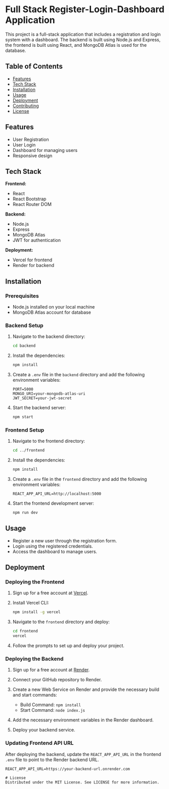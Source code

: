 # Full Stack Register-Login-Dashboard Application

This project is a full-stack application that includes a registration and login system with a dashboard. The backend is built using Node.js and Express, the frontend is built using React, and MongoDB Atlas is used for the database.

## Table of Contents

- [Features](#features)
- [Tech Stack](#tech-stack)
- [Installation](#installation)
- [Usage](#usage)
- [Deployment](#deployment)
- [Contributing](#contributing)
- [License](#license)

## Features

- User Registration
- User Login
- Dashboard for managing users
- Responsive design

## Tech Stack

**Frontend:**
- React
- React Bootstrap
- React Router DOM

**Backend:**
- Node.js
- Express
- MongoDB Atlas
- JWT for authentication

**Deployment:**
- Vercel for frontend
- Render for backend

## Installation

### Prerequisites

- Node.js installed on your local machine
- MongoDB Atlas account for database

### Backend Setup

1. Navigate to the backend directory:

    ```bash
    cd backend
    ```

2. Install the dependencies:

    ```bash
    npm install
    ```

3. Create a `.env` file in the `backend` directory and add the following environment variables:

    ```env
    PORT=5000
    MONGO_URI=your-mongodb-atlas-uri
    JWT_SECRET=your-jwt-secret
    ```

4. Start the backend server:

    ```bash
    npm start
    ```

### Frontend Setup

1. Navigate to the frontend directory:

    ```bash
    cd ../frontend
    ```

2. Install the dependencies:

    ```bash
    npm install
    ```

3. Create a `.env` file in the `frontend` directory and add the following environment variables:

    ```env
    REACT_APP_API_URL=http://localhost:5000
    ```

4. Start the frontend development server:

    ```bash
    npm run dev
    ```

## Usage

- Register a new user through the registration form.
- Login using the registered credentials.
- Access the dashboard to manage users.

## Deployment

### Deploying the Frontend

1. Sign up for a free account at [Vercel](https://vercel.com/).
2. Install Vercel CLI:

    ```bash
    npm install -g vercel
    ```

3. Navigate to the `frontend` directory and deploy:

    ```bash
    cd frontend
    vercel
    ```

4. Follow the prompts to set up and deploy your project.

### Deploying the Backend

1. Sign up for a free account at [Render](https://render.com/).
2. Connect your GitHub repository to Render.
3. Create a new Web Service on Render and provide the necessary build and start commands:

    - Build Command: `npm install`
    - Start Command: `node index.js`

4. Add the necessary environment variables in the Render dashboard.

5. Deploy your backend service.

### Updating Frontend API URL

After deploying the backend, update the `REACT_APP_API_URL` in the frontend `.env` file to point to the Render backend URL.

```env
REACT_APP_API_URL=https://your-backend-url.onrender.com

# License
Distributed under the MIT License. See LICENSE for more information.